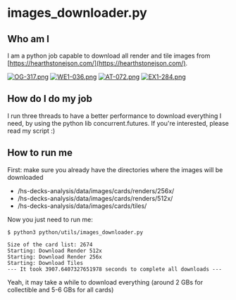 # images_downloader.py

## Who am I 
I am a python job capable to download all render and tile images from [https://hearthstonejson.com/](https://hearthstonejson.com/).

[![OG-317.png](https://i.postimg.cc/K8k1P35f/OG-317.png)](https://postimg.cc/87GkD59f) [![WE1-036.png](https://i.postimg.cc/xqr1gt5P/WE1-036.png)](https://postimg.cc/7JV4Z1pC) [![AT-072.png](https://i.postimg.cc/RhtHM3bX/AT-072.png)](https://postimg.cc/jns5cjT7) [![EX1-284.png](https://i.postimg.cc/HLQ5D8Rz/EX1-284.png)](https://postimg.cc/cKL6fCst)

## How do I do my job
I run three threads to have a better performance to download everything I need, by using the python lib concurrent.futures. If you're interested, please read my script :)

## How to run me
First: make sure you already have the directories where the images will be downloaded
- /hs-decks-analysis/data/images/cards/renders/256x/
- /hs-decks-analysis/data/images/cards/renders/512x/
- /hs-decks-analysis/data/images/cards/tiles/

Now you just need to run me:
```
$ python3 python/utils/images_downloader.py

Size of the card list: 2674
Starting: Download Render 512x
Starting: Download Render 256x
Starting: Download Tiles
--- It took 3907.6407327651978 seconds to complete all downloads ---
```
Yeah, it may take a while to download everything (around 2 GBs for collectible and 5-6 GBs for all cards)